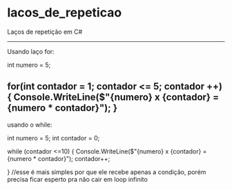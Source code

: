 # lacos_de_repeticao
Laços de repetição em C#



----------------------------------------------------
Usando laço for:

int numero = 5;

for(int contador = 1; contador <= 5; contador ++)
{
Console.WriteLine($"{numero} x {contador} = {numero * contador}");
}
----------------------------------------------------
usando o while:

int numero = 5;
int contador = 0;


while (contador <=10)
{
Console.WriteLine($"{numero} x {contador} = {numero * contador}");
contador++;

}
//esse é mais simples por que ele recebe apenas a condição, porém precisa ficar esperto pra não cair em loop infinito
